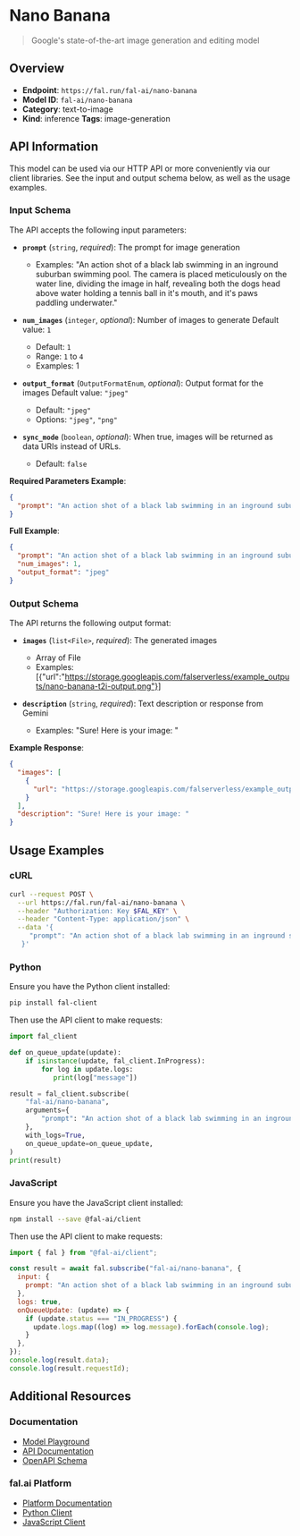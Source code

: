 # Nano Banana

> Google's state-of-the-art image generation and editing model


## Overview

- **Endpoint**: `https://fal.run/fal-ai/nano-banana`
- **Model ID**: `fal-ai/nano-banana`
- **Category**: text-to-image
- **Kind**: inference
**Tags**: image-generation



## API Information

This model can be used via our HTTP API or more conveniently via our client libraries.
See the input and output schema below, as well as the usage examples.


### Input Schema

The API accepts the following input parameters:


- **`prompt`** (`string`, _required_):
  The prompt for image generation
  - Examples: "An action shot of a black lab swimming in an inground suburban swimming pool. The camera is placed meticulously on the water line, dividing the image in half, revealing both the dogs head above water holding a tennis ball in it's mouth, and it's paws paddling underwater."

- **`num_images`** (`integer`, _optional_):
  Number of images to generate Default value: `1`
  - Default: `1`
  - Range: `1` to `4`
  - Examples: 1

- **`output_format`** (`OutputFormatEnum`, _optional_):
  Output format for the images Default value: `"jpeg"`
  - Default: `"jpeg"`
  - Options: `"jpeg"`, `"png"`

- **`sync_mode`** (`boolean`, _optional_):
  When true, images will be returned as data URIs instead of URLs.
  - Default: `false`



**Required Parameters Example**:

```json
{
  "prompt": "An action shot of a black lab swimming in an inground suburban swimming pool. The camera is placed meticulously on the water line, dividing the image in half, revealing both the dogs head above water holding a tennis ball in it's mouth, and it's paws paddling underwater."
}
```

**Full Example**:

```json
{
  "prompt": "An action shot of a black lab swimming in an inground suburban swimming pool. The camera is placed meticulously on the water line, dividing the image in half, revealing both the dogs head above water holding a tennis ball in it's mouth, and it's paws paddling underwater.",
  "num_images": 1,
  "output_format": "jpeg"
}
```


### Output Schema

The API returns the following output format:

- **`images`** (`list<File>`, _required_):
  The generated images
  - Array of File
  - Examples: [{"url":"https://storage.googleapis.com/falserverless/example_outputs/nano-banana-t2i-output.png"}]

- **`description`** (`string`, _required_):
  Text description or response from Gemini
  - Examples: "Sure! Here is your image: "



**Example Response**:

```json
{
  "images": [
    {
      "url": "https://storage.googleapis.com/falserverless/example_outputs/nano-banana-t2i-output.png"
    }
  ],
  "description": "Sure! Here is your image: "
}
```


## Usage Examples

### cURL

```bash
curl --request POST \
  --url https://fal.run/fal-ai/nano-banana \
  --header "Authorization: Key $FAL_KEY" \
  --header "Content-Type: application/json" \
  --data '{
     "prompt": "An action shot of a black lab swimming in an inground suburban swimming pool. The camera is placed meticulously on the water line, dividing the image in half, revealing both the dogs head above water holding a tennis ball in it's mouth, and it's paws paddling underwater."
   }'
```

### Python

Ensure you have the Python client installed:

```bash
pip install fal-client
```

Then use the API client to make requests:

```python
import fal_client

def on_queue_update(update):
    if isinstance(update, fal_client.InProgress):
        for log in update.logs:
           print(log["message"])

result = fal_client.subscribe(
    "fal-ai/nano-banana",
    arguments={
        "prompt": "An action shot of a black lab swimming in an inground suburban swimming pool. The camera is placed meticulously on the water line, dividing the image in half, revealing both the dogs head above water holding a tennis ball in it's mouth, and it's paws paddling underwater."
    },
    with_logs=True,
    on_queue_update=on_queue_update,
)
print(result)
```

### JavaScript

Ensure you have the JavaScript client installed:

```bash
npm install --save @fal-ai/client
```

Then use the API client to make requests:

```javascript
import { fal } from "@fal-ai/client";

const result = await fal.subscribe("fal-ai/nano-banana", {
  input: {
    prompt: "An action shot of a black lab swimming in an inground suburban swimming pool. The camera is placed meticulously on the water line, dividing the image in half, revealing both the dogs head above water holding a tennis ball in it's mouth, and it's paws paddling underwater."
  },
  logs: true,
  onQueueUpdate: (update) => {
    if (update.status === "IN_PROGRESS") {
      update.logs.map((log) => log.message).forEach(console.log);
    }
  },
});
console.log(result.data);
console.log(result.requestId);
```


## Additional Resources

### Documentation

- [Model Playground](https://fal.ai/models/fal-ai/nano-banana)
- [API Documentation](https://fal.ai/models/fal-ai/nano-banana/api)
- [OpenAPI Schema](https://fal.ai/api/openapi/queue/openapi.json?endpoint_id=fal-ai/nano-banana)

### fal.ai Platform

- [Platform Documentation](https://docs.fal.ai)
- [Python Client](https://docs.fal.ai/clients/python)
- [JavaScript Client](https://docs.fal.ai/clients/javascript)